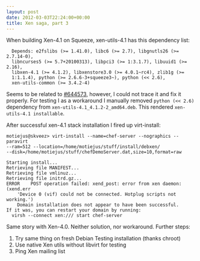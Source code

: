 ```yaml
---
layout: post
date: 2012-03-03T22:24:00+00:00
title: Xen saga, part 3
---
```


When building Xen-4.1 on Squeeze, xen-utils-4.1 has this dependency list:

      Depends: e2fslibs (>= 1.41.0), libc6 (>= 2.7), libgnutls26 (>= 2.7.14-0),
      libncurses5 (>= 5.7+20100313), libpci3 (>= 1:3.1.7), libuuid1 (>= 2.16),
      libxen-4.1 (>= 4.1.2), libxenstore3.0 (>= 4.0.1~rc4), zlib1g (>=
      1:1.1.4), python (>= 2.6.6-3+squeeze3~), python (<< 2.6),
      xen-utils-common (>= 3.4.2-4)

Seems to be related to [#644573][bugreport], however, I could not trace it and
fix it properly. For testing I as a workaround I manually removed `python (<<
2.6)` dependency from `xen-utils-4.1_4.1.2-2_amd64.deb`. This rendered
`xen-utils-4.1 installable`.

After successful xen-4.1 stack installation I fired up virt-install:

    motiejus@skveez> virt-install --name=chef-server --nographics --paravirt
    --ram=512 --location=/home/motiejus/stuff/install/debxen/
    --disk=/home/motiejus/stuff/chefDemoServer.dat,size=10,format=raw

    Starting install...
    Retrieving file MANIFEST...
    Retrieving file vmlinuz...
    Retrieving file initrd.gz...
    ERROR    POST operation failed: xend_post: error from xen daemon: (xend.err
        'Device 0 (vif) could not be connected. Hotplug scripts not working.')
        Domain installation does not appear to have been successful.
    If it was, you can restart your domain by running:
      virsh --connect xen:/// start chef-server

Same story with Xen-4.0. Neither solution, nor workaround. Further steps:

1. Try same thing on fresh Debian Testing installation (thanks chroot)
2. Use native Xen utils without libvirt for testing
3. Ping Xen mailing list

[bugreport]: http://bugs.debian.org/cgi-bin/bugreport.cgi?bug=644573
